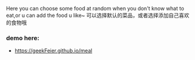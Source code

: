 Here you can choose some food at random when you don't know what to eat,or u can add the food u like~
可以选择默认的菜品，或者选择添加自己喜欢的食物哦
<h3>demo here:</h3>
<ul>
	<li>
		<a href="https://geekFeier.github.io/meal">https://geekFeier.github.io/meal</a>
	</li> 
</ul>
